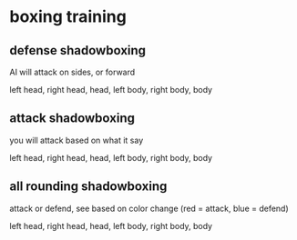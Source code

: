 # boxing training

## defense shadowboxing

AI will attack on sides, or forward

left head, right head, head, left body, right body, body

## attack shadowboxing

you will attack based on what it say

left head, right head, head, left body, right body, body

## all rounding shadowboxing

attack or defend, see based on color change (red = attack, blue = defend)

left head, right head, head, left body, right body, body